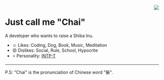 <a href="#">
<img align="right" src="https://github-readme-stats.vercel.app/api?username=ChaiEnjoy&show_icons=true&hide_border=true&count_private=true&include_all_commits=true">
</a>

# Just call me "Chai"

A developer who wants to raise a Shiba Inu.

- :relaxed: Likes: Coding, Dog, Book, Music, Meditation
- :worried: Dislikes: Social, Rule, School, Hypocrite
- :star: Personality: [INTP-T](https://www.16personalities.com/intp-personality)

----

P.S: "Chai" is the pronunciation of Chinese word "柴".
